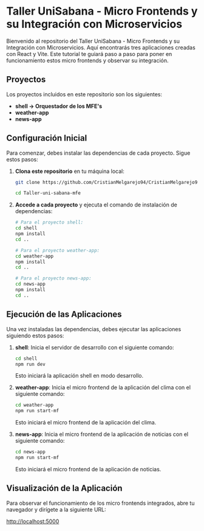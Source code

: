 # Taller UniSabana - Micro Frontends y su Integración con Microservicios

Bienvenido al repositorio del Taller UniSabana - Micro Frontends y su Integración con Microservicios. Aquí encontrarás tres aplicaciones creadas con React y Vite. Este tutorial te guiará paso a paso para poner en funcionamiento estos micro frontends y observar su integración.

## Proyectos

Los proyectos incluidos en este repositorio son los siguientes:
- **shell -> Orquestador de los MFE's**
- **weather-app**
- **news-app**

## Configuración Inicial

Para comenzar, debes instalar las dependencias de cada proyecto. Sigue estos pasos:

1. **Clona este repositorio** en tu máquina local:
    ```bash
    git clone https://github.com/CristianMelgarejo94/CristianMelgarejo94-taller-uni-sabana-mfe.git
    ```
     ```bash
    cd Taller-uni-sabana-mfe
    ```

2. **Accede a cada proyecto** y ejecuta el comando de instalación de dependencias:
    ```bash
    # Para el proyecto shell:
    cd shell
    npm install
    cd ..

    # Para el proyecto weather-app:
    cd weather-app
    npm install
    cd ..

    # Para el proyecto news-app:
    cd news-app
    npm install
    cd ..
    ```

## Ejecución de las Aplicaciones

Una vez instaladas las dependencias, debes ejecutar las aplicaciones siguiendo estos pasos:

1. **shell**: Inicia el servidor de desarrollo con el siguiente comando:
    ```bash
    cd shell
    npm run dev
    ```
    Esto iniciará la aplicación shell en modo desarrollo.

2. **weather-app**: Inicia el micro frontend de la aplicación del clima con el siguiente comando:
    ```bash
    cd weather-app
    npm run start-mf
    ```
    Esto iniciará el micro frontend de la aplicación del clima.

3. **news-app**: Inicia el micro frontend de la aplicación de noticias con el siguiente comando:
    ```bash
    cd news-app
    npm run start-mf
    ```
    Esto iniciará el micro frontend de la aplicación de noticias.

## Visualización de la Aplicación

Para observar el funcionamiento de los micro frontends integrados, abre tu navegador y dirígete a la siguiente URL:

[http://localhost:5000](http://localhost:5000)

